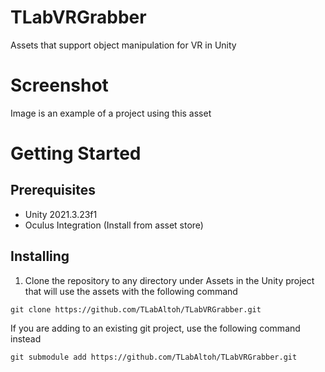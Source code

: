 # TLabVRGrabber
Assets that support object manipulation for VR in Unity  

# Screenshot
Image is an example of a project using this asset  

# Getting Started
## Prerequisites
- Unity 2021.3.23f1  
- Oculus Integration (Install from asset store)  
## Installing
1. Clone the repository to any directory under Assets in the Unity project that will use the assets with the following command  
```
git clone https://github.com/TLabAltoh/TLabVRGrabber.git
```
If you are adding to an existing git project, use the following command instead
```
git submodule add https://github.com/TLabAltoh/TLabVRGrabber.git
```
## 
